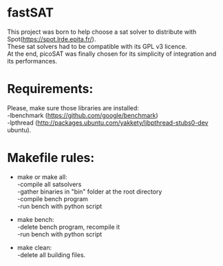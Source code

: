 # fastSAT
This project was born to help choose a sat solver to distribute with Spot(https://spot.lrde.epita.fr/).<br/>
These sat solvers had to be compatible with its GPL v3 licence.<br/>
At the end, picoSAT was finally chosen for its simplicity of integration and its performances.<br/>

# Requirements:<br/>
Please, make sure those libraries are installed:<br/>
-lbenchmark (https://github.com/google/benchmark)<br/>
-lpthread (http://packages.ubuntu.com/yakkety/libpthread-stubs0-dev ubuntu).

# Makefile rules:
* make or make all:<br/>
  -compile all satsolvers<br/>
  -gather binaries in "bin" folder at the root directory<br/>
  -compile bench program<br/>
  -run bench with python script
  
* make bench:<br/>
  -delete bench program, recompile it<br/>
  -run bench with python script

* make clean:<br/>
  -delete all building files.

